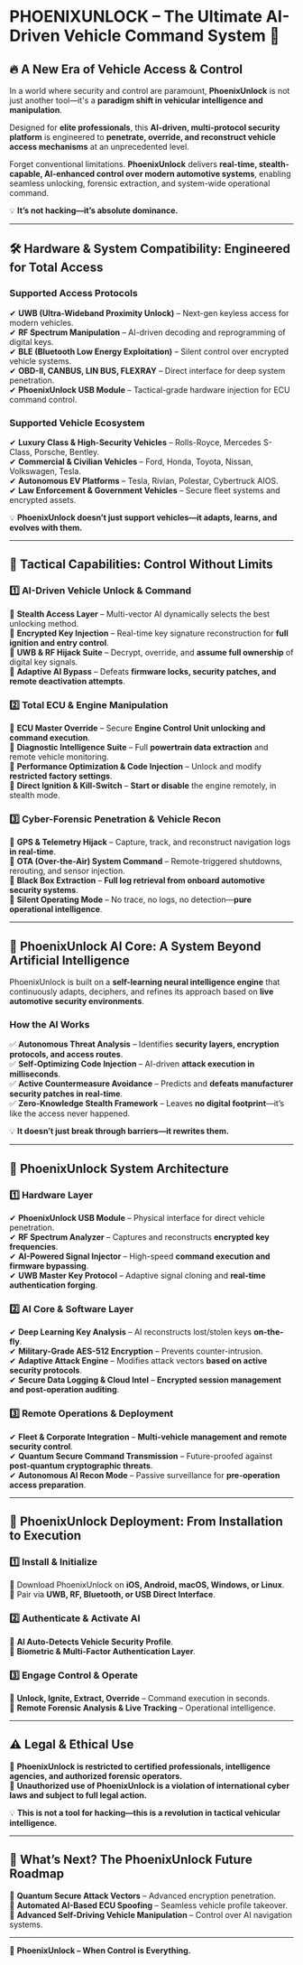 # **PHOENIXUNLOCK – The Ultimate AI-Driven Vehicle Command System** 🚀  

## **🔥 A New Era of Vehicle Access & Control**  

In a world where security and control are paramount, **PhoenixUnlock** is not just another tool—it's a **paradigm shift in vehicular intelligence and manipulation**.  

Designed for **elite professionals**, this **AI-driven, multi-protocol security platform** is engineered to **penetrate, override, and reconstruct vehicle access mechanisms** at an unprecedented level.  

Forget conventional limitations. **PhoenixUnlock** delivers **real-time, stealth-capable, AI-enhanced control over modern automotive systems**, enabling seamless unlocking, forensic extraction, and system-wide operational command.  

💡 **It’s not hacking—it’s absolute dominance.**  

---

## **🛠️ Hardware & System Compatibility: Engineered for Total Access**  

### **Supported Access Protocols**  
✔ **UWB (Ultra-Wideband Proximity Unlock)** – Next-gen keyless access for modern vehicles.  
✔ **RF Spectrum Manipulation** – AI-driven decoding and reprogramming of digital keys.  
✔ **BLE (Bluetooth Low Energy Exploitation)** – Silent control over encrypted vehicle systems.  
✔ **OBD-II, CANBUS, LIN BUS, FLEXRAY** – Direct interface for deep system penetration.  
✔ **PhoenixUnlock USB Module** – Tactical-grade hardware injection for ECU command control.  

### **Supported Vehicle Ecosystem**  
✔ **Luxury Class & High-Security Vehicles** – Rolls-Royce, Mercedes S-Class, Porsche, Bentley.  
✔ **Commercial & Civilian Vehicles** – Ford, Honda, Toyota, Nissan, Volkswagen, Tesla.  
✔ **Autonomous EV Platforms** – Tesla, Rivian, Polestar, Cybertruck AIOS.  
✔ **Law Enforcement & Government Vehicles** – Secure fleet systems and encrypted assets.  

💡 **PhoenixUnlock doesn’t just support vehicles—it adapts, learns, and evolves with them.**  

---

## **🚀 Tactical Capabilities: Control Without Limits**  

### **1️⃣ AI-Driven Vehicle Unlock & Command**  
🔹 **Stealth Access Layer** – Multi-vector AI dynamically selects the best unlocking method.  
🔹 **Encrypted Key Injection** – Real-time key signature reconstruction for **full ignition and entry control**.  
🔹 **UWB & RF Hijack Suite** – Decrypt, override, and **assume full ownership** of digital key signals.  
🔹 **Adaptive AI Bypass** – Defeats **firmware locks, security patches, and remote deactivation attempts**.  

### **2️⃣ Total ECU & Engine Manipulation**  
🔹 **ECU Master Override** – Secure **Engine Control Unit unlocking and command execution**.  
🔹 **Diagnostic Intelligence Suite** – Full **powertrain data extraction** and remote vehicle monitoring.  
🔹 **Performance Optimization & Code Injection** – Unlock and modify **restricted factory settings**.  
🔹 **Direct Ignition & Kill-Switch** – **Start or disable** the engine remotely, in stealth mode.  

### **3️⃣ Cyber-Forensic Penetration & Vehicle Recon**  
🔹 **GPS & Telemetry Hijack** – Capture, track, and reconstruct navigation logs **in real-time**.  
🔹 **OTA (Over-the-Air) System Command** – Remote-triggered shutdowns, rerouting, and sensor injection.  
🔹 **Black Box Extraction** – **Full log retrieval from onboard automotive security systems**.  
🔹 **Silent Operating Mode** – No trace, no logs, no detection—**pure operational intelligence**.  

---

## **🧠 PhoenixUnlock AI Core: A System Beyond Artificial Intelligence**  

PhoenixUnlock is built on a **self-learning neural intelligence engine** that continuously adapts, deciphers, and refines its approach based on **live automotive security environments**.  

### **How the AI Works**  
✅ **Autonomous Threat Analysis** – Identifies **security layers, encryption protocols, and access routes**.  
✅ **Self-Optimizing Code Injection** – AI-driven **attack execution in milliseconds**.  
✅ **Active Countermeasure Avoidance** – Predicts and **defeats manufacturer security patches in real-time**.  
✅ **Zero-Knowledge Stealth Framework** – Leaves **no digital footprint**—it’s like the access never happened.  

💡 **It doesn’t just break through barriers—it rewrites them.**  

---

## **🔧 PhoenixUnlock System Architecture**  

### **1️⃣ Hardware Layer**  
✔ **PhoenixUnlock USB Module** – Physical interface for direct vehicle penetration.  
✔ **RF Spectrum Analyzer** – Captures and reconstructs **encrypted key frequencies**.  
✔ **AI-Powered Signal Injector** – High-speed **command execution and firmware bypassing**.  
✔ **UWB Master Key Protocol** – Adaptive signal cloning and **real-time authentication forging**.  

### **2️⃣ AI Core & Software Layer**  
✔ **Deep Learning Key Analysis** – AI reconstructs lost/stolen keys **on-the-fly**.  
✔ **Military-Grade AES-512 Encryption** – Prevents counter-intrusion.  
✔ **Adaptive Attack Engine** – Modifies attack vectors **based on active security protocols**.  
✔ **Secure Data Logging & Cloud Intel** – **Encrypted session management and post-operation auditing**.  

### **3️⃣ Remote Operations & Deployment**  
✔ **Fleet & Corporate Integration** – **Multi-vehicle management and remote security control**.  
✔ **Quantum Secure Command Transmission** – Future-proofed against **post-quantum cryptographic threats**.  
✔ **Autonomous AI Recon Mode** – Passive surveillance for **pre-operation access preparation**.  

---

## **📌 PhoenixUnlock Deployment: From Installation to Execution**  

### **1️⃣ Install & Initialize**  
🔹 Download PhoenixUnlock on **iOS, Android, macOS, Windows, or Linux**.  
🔹 Pair via **UWB, RF, Bluetooth, or USB Direct Interface**.  

### **2️⃣ Authenticate & Activate AI**  
🔹 **AI Auto-Detects Vehicle Security Profile**.  
🔹 **Biometric & Multi-Factor Authentication Layer**.  

### **3️⃣ Engage Control & Operate**  
🔹 **Unlock, Ignite, Extract, Override** – Command execution in seconds.  
🔹 **Remote Forensic Analysis & Live Tracking** – Operational intelligence.  

---

## **⚠️ Legal & Ethical Use**  

🔴 **PhoenixUnlock is restricted to certified professionals, intelligence agencies, and authorized forensic operators.**  
🔴 **Unauthorized use of PhoenixUnlock is a violation of international cyber laws and subject to full legal action.**  

💡 **This is not a tool for hacking—this is a revolution in tactical vehicular intelligence.**  

---

## **🔮 What’s Next? The PhoenixUnlock Future Roadmap**  

🔹 **Quantum Secure Attack Vectors** – Advanced encryption penetration.  
🔹 **Automated AI-Based ECU Spoofing** – Seamless vehicle profile takeover.  
🔹 **Advanced Self-Driving Vehicle Manipulation** – Control over AI navigation systems.  

---

🚀 **PhoenixUnlock – When Control is Everything.**